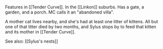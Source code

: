 Features in [[Tender Curve]]. In the [[Linkon]] suburbs. Has a gate, a garden, and a porch. MC calls it an "abandoned villa". 

A mother cat lives nearby, and she's had at least one litter of kittens. All but one of that litter died by two months, and Sylus stops by to feed that kitten and its mother in [[Tender Curve]].

See also: [[Sylus's nests]]